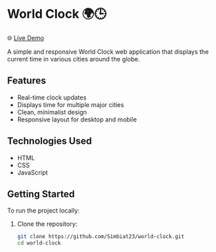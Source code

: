 # World Clock 🌍🕒  
🌐 [Live Demo](https://worldclock-23.netlify.app/)

A simple and responsive World Clock web application that displays the current time in various cities around the globe.

## Features

- Real-time clock updates
- Displays time for multiple major cities
- Clean, minimalist design
- Responsive layout for desktop and mobile

## Technologies Used

- HTML
- CSS
- JavaScript

## Getting Started

To run the project locally:

1. Clone the repository:
   ```bash
   git clone https://github.com/Simbiat23/world-clock.git
   cd world-clock

